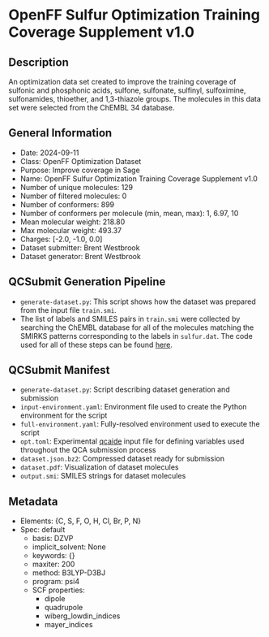 # OpenFF Sulfur Optimization Training Coverage Supplement v1.0

## Description

An optimization data set created to improve the training coverage of sulfonic
and phosphonic acids, sulfone, sulfonate, sulfinyl, sulfoximine, sulfonamides,
thioether, and 1,3-thiazole groups. The molecules in this data set were selected
from the ChEMBL 34 database.

## General Information

* Date: 2024-09-11
* Class: OpenFF Optimization Dataset
* Purpose: Improve coverage in Sage
* Name: OpenFF Sulfur Optimization Training Coverage Supplement v1.0
* Number of unique molecules: 129
* Number of filtered molecules: 0
* Number of conformers: 899
* Number of conformers per molecule (min, mean, max): 1, 6.97, 10
* Mean molecular weight: 218.80
* Max molecular weight: 493.37
* Charges: [-2.0, -1.0, 0.0]
* Dataset submitter: Brent Westbrook
* Dataset generator: Brent Westbrook

## QCSubmit Generation Pipeline

* `generate-dataset.py`: This script shows how the dataset was prepared from the
  input file `train.smi`.
* The list of labels and SMILES pairs in `train.smi` were collected by searching
  the ChEMBL database for all of the molecules matching the SMIRKS patterns
  corresponding to the labels in `sulfur.dat`. The code used for all of these
  steps can be found
  [here](https://github.com/ntBre/curato/tree/64261e2261e5b3109223c7fbe8ef5d866937fd13).

## QCSubmit Manifest

* `generate-dataset.py`: Script describing dataset generation and submission
* `input-environment.yaml`: Environment file used to create the Python environment for the script
* `full-environment.yaml`: Fully-resolved environment used to execute the script
* `opt.toml`: Experimental [qcaide](https://github.com/ntBre/qcaide) input file
  for defining variables used throughout the QCA submission process
* `dataset.json.bz2`: Compressed dataset ready for submission
* `dataset.pdf`: Visualization of dataset molecules
* `output.smi`: SMILES strings for dataset molecules

## Metadata

* Elements: {C, S, F, O, H, Cl, Br, P, N}
* Spec: default
	* basis: DZVP
	* implicit_solvent: None
	* keywords: {}
	* maxiter: 200
	* method: B3LYP-D3BJ
	* program: psi4
	* SCF properties:
		* dipole
		* quadrupole
		* wiberg_lowdin_indices
		* mayer_indices
